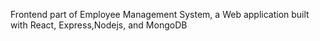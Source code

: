 Frontend part of Employee Management System, a Web application  built with React, Express,Nodejs, and MongoDB 
